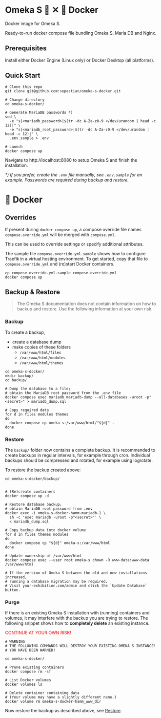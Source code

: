 # Omeka S 🏢 ✕ 🐳 Docker

Docker image for Omeka S.

Ready-to-run docker compose file bundling Omeka S, Maria DB and Nginx.

## Prerequisites

Install either Docker Engine (Linux only) or Docker Desktop (all platforms).

## Quick Start

```shell
# Clone this repo
git clone git@github.com:sepastian/omeka-s-docker.git

# Change directory
cd omeka-s-docker/

# Generate MariaDB passwords *)
sed \
  -e "s|<mariadb_password>|$(tr -dc A-Za-z0-9 </dev/urandom | head -c 12)|" \
  -e "s|<mariadb_root_password>|$(tr -dc A-Za-z0-9 </dev/urandom | head -c 12)|" \
  .env.sample > .env

# Launch
docker compose up
```

Navigate to http://localhost:8080 to setup Omeka S and finish the installation.

_*) If you prefer, create the `.env` file manually, see `.env.sample` for an example. Passwords are required during backup and restore._

# 🐳 Docker

## Overrides

If present during `docker compose up`, a compose override file names `compose.override.yml` will be merged with `compose.yml`.

This can be used to override settings or specify additional attributes.

The sample file `compose.override.yml.sample` shows how to configure Traefik in a virtual hosting environment.
To get started, copy that file to `compose.override.yml` and (re)start Docker containers.

```shell
cp compose.override.yml.sample compose.override.yml
docker compose up
```

## Backup & Restore

> The Omeka S documentation does not contain information on how to backup and restore. Use the following information at your own risk.

### Backup

To create a backup,
  * create a database dump
  * make copies of these folders
    * `/var/www/html/files`
    * `/var/www/html/modules`
    * `/var/www/html/themes`

```shell
cd omeka-s-docker/
mkdir backup/
cd backup/

# Dump the database to a file;
# obtain the MariaDB root password from the .env file 
docker compose exec mariadb mariadb-dump --all-databases -uroot -p"<secret>" > mariadb_dump.sql

# Copy required data
for d in files modules themes
do
  docker compose cp omeka-s:/var/www/html/"${d}" .
done
```

### Restore

The `backup/` folder now contains a complete backup.
It is recommended to create backups in regular intervals, for example through cron.
Individual backups should be compressed and rotated, for example using logrotate.

To restore the backup created above:

```shell
cd omeka-s-docker/backup/


# (Re)create containers
docker compose up -d

# Restore database backup;
# obtain MariaDB root password from .env
docker exec -i omeka-s-docker-hamm-mariadb-1 \
  sh -c 'exec mariadb -uroot -p"<secret>"' \
  < mariadb_dump.sql

# Copy backup data into docker volume
for d in files themes modules
do
  docker compose cp "${d}" omeka-s:/var/www/html
done

# Update ownership of /var/www/html
docker compose exec --user root omeka-s chown -R www-data:www-data /var/www/html

# If the version of Omeka S between the old and new installations increased,
# running a database migration may be required.
# Visit your-exhibition.com/admin and click the `Update Database` button.
```

### Purge

If there is an existing Omeka S installation with (running) containers and volumes,
it may interfere with the backup you are trying to restore.
The following snippet shows how to **completely delete** an existing instance.

<font color="#ff0000">CONTINUE AT YOUR OWN RISK!</font>

```shell
# WARNING
# THE FOLLOWING COMMANDS WILL DESTROY YOUR EXISTING OMEKA S INSTANCE!
# YOU HAVE BEEN WARNED!

cd omeka-s-docker/

# Prune existing containers
docker compose rm -sf

# List Docker volumes
docker volumes ls

# Delete container containing data
# (Your volume may have a slightly different name.)
docker volume rm omeka-s-docker-hamm_www_dir
```

Now restore the backup as described above, see [Restore](#restore).
